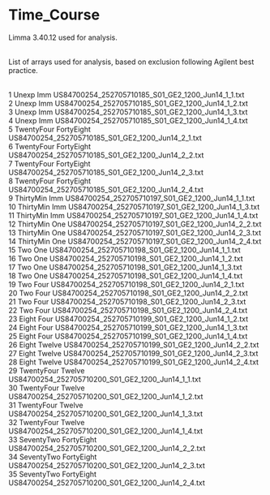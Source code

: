 # Time_Course

Limma 3.40.12 used for analysis. <br/>
<br/>

List of arrays used for analysis, based on exclusion following Agilent best practice.<br/>
<br/>

1	Unexp	Imm	US84700254_252705710185_S01_GE2_1200_Jun14_1_1.txt<br/>
2	Unexp	Imm	US84700254_252705710185_S01_GE2_1200_Jun14_1_2.txt<br/>
3	Unexp	Imm	US84700254_252705710185_S01_GE2_1200_Jun14_1_3.txt<br/>
4	Unexp	Imm	US84700254_252705710185_S01_GE2_1200_Jun14_1_4.txt<br/>
5	TwentyFour	FortyEight	US84700254_252705710185_S01_GE2_1200_Jun14_2_1.txt<br/>
6	TwentyFour	FortyEight	US84700254_252705710185_S01_GE2_1200_Jun14_2_2.txt<br/>
7	TwentyFour	FortyEight	US84700254_252705710185_S01_GE2_1200_Jun14_2_3.txt<br/>
8	TwentyFour	FortyEight	US84700254_252705710185_S01_GE2_1200_Jun14_2_4.txt<br/>
9	ThirtyMin	Imm	US84700254_252705710197_S01_GE2_1200_Jun14_1_1.txt<br/>
10	ThirtyMin	Imm	US84700254_252705710197_S01_GE2_1200_Jun14_1_3.txt<br/>
11	ThirtyMin	Imm	US84700254_252705710197_S01_GE2_1200_Jun14_1_4.txt<br/>
12	ThirtyMin	One	US84700254_252705710197_S01_GE2_1200_Jun14_2_2.txt<br/>
13	ThirtyMin	One	US84700254_252705710197_S01_GE2_1200_Jun14_2_3.txt<br/>
14	ThirtyMin	One	US84700254_252705710197_S01_GE2_1200_Jun14_2_4.txt<br/>
15	Two	One	US84700254_252705710198_S01_GE2_1200_Jun14_1_1.txt<br/>
16	Two	One	US84700254_252705710198_S01_GE2_1200_Jun14_1_2.txt<br/>
17	Two	One	US84700254_252705710198_S01_GE2_1200_Jun14_1_3.txt<br/>
18	Two	One	US84700254_252705710198_S01_GE2_1200_Jun14_1_4.txt<br/>
19	Two	Four	US84700254_252705710198_S01_GE2_1200_Jun14_2_1.txt<br/>
20	Two	Four	US84700254_252705710198_S01_GE2_1200_Jun14_2_2.txt<br/>
21	Two	Four	US84700254_252705710198_S01_GE2_1200_Jun14_2_3.txt<br/>
22	Two	Four	US84700254_252705710198_S01_GE2_1200_Jun14_2_4.txt<br/>
23	Eight	Four	US84700254_252705710199_S01_GE2_1200_Jun14_1_2.txt<br/>
24	Eight	Four	US84700254_252705710199_S01_GE2_1200_Jun14_1_3.txt<br/>
25	Eight	Four	US84700254_252705710199_S01_GE2_1200_Jun14_1_4.txt<br/>
26	Eight	Twelve	US84700254_252705710199_S01_GE2_1200_Jun14_2_2.txt<br/>
27	Eight	Twelve	US84700254_252705710199_S01_GE2_1200_Jun14_2_3.txt<br/>
28	Eight	Twelve	US84700254_252705710199_S01_GE2_1200_Jun14_2_4.txt<br/>
29	TwentyFour	Twelve	US84700254_252705710200_S01_GE2_1200_Jun14_1_1.txt<br/>
30	TwentyFour	Twelve	US84700254_252705710200_S01_GE2_1200_Jun14_1_2.txt<br/>
31	TwentyFour	Twelve	US84700254_252705710200_S01_GE2_1200_Jun14_1_3.txt<br/>
32	TwentyFour	Twelve	US84700254_252705710200_S01_GE2_1200_Jun14_1_4.txt<br/>
33	SeventyTwo	FortyEight	US84700254_252705710200_S01_GE2_1200_Jun14_2_2.txt<br/>
34	SeventyTwo	FortyEight	US84700254_252705710200_S01_GE2_1200_Jun14_2_3.txt<br/>
35	SeventyTwo	FortyEight	US84700254_252705710200_S01_GE2_1200_Jun14_2_4.txt<br/>
